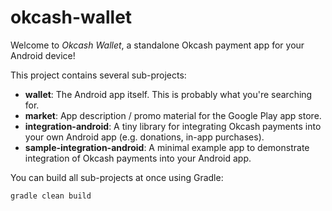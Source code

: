 # okcash-wallet

Welcome to _Okcash Wallet_, a standalone Okcash payment app for your Android device!

This project contains several sub-projects:

 * __wallet__:
     The Android app itself. This is probably what you're searching for.
 * __market__:
     App description / promo material for the Google Play app store.
 * __integration-android__:
     A tiny library for integrating Okcash payments into your own Android app
     (e.g. donations, in-app purchases).
 * __sample-integration-android__:
     A minimal example app to demonstrate integration of Okcash  payments into
     your Android app.

You can build all sub-projects at once using Gradle:

`gradle clean build`

